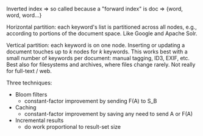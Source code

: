 Inverted index => so called because a "forward index" is doc => {word,
word, word...}

Horizontal partition: each keyword's list is partitioned across all nodes,
e.g., according to portions of the document space.  Like Google and Apache
Solr.

Vertical partition: each keyword is on one node.  Inserting or updating a
document touches up to _k_ nodes for _k_ keywords.  This works best with a
small number of keywords per document: manual tagging, ID3, EXIF, etc.
Best also for filesystems and archives, where files change rarely.  Not
really for full-text / web.

Three techniques:
 - Bloom filters
   - constant-factor improvement by sending F(A) to S_B
 - Caching
   - constant-factor improvement by saving any need to send A or F(A)
 - Incremental results
   - do work proportional to result-set size
